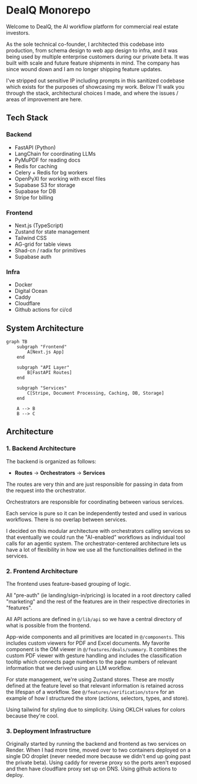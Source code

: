 # DealQ Monorepo

Welcome to DealQ, the AI workflow platform for commercial real estate investors.

As the sole technical co-founder, I architected this codebase into production, from schema design to web app design to infra, and it was being used by multiple enterprise customers during our private beta. It was built with scale and future feature shipments in mind. The company has since wound down and I am no longer shipping feature updates.

I've stripped out sensitive IP including prompts in this sanitized codebase which exists for the purposes of showcasing my work. Below I'll walk you through the stack, architectural choices I made, and where the issues / areas of improvement are here.

## Tech Stack

### Backend
- FastAPI (Python)
- LangChain for coordinating LLMs
- PyMuPDF for reading docs
- Redis for caching
- Celery + Redis for bg workers
- OpenPyXl for working with excel files
- Supabase S3 for storage
- Supabase for DB
- Stripe for billing

### Frontend
- Next.js (TypeScript)
- Zustand for state management
- Tailwind CSS
- AG-grid for table views
- Shad-cn / radix for primitives
- Supabase auth

### Infra
- Docker
- Digital Ocean
- Caddy
- Cloudflare
- Github actions for ci/cd

## System Architecture

```mermaid
graph TB
    subgraph "Frontend"
        A[Next.js App]
    end

    subgraph "API Layer"
        B[FastAPI Routes]
    end

    subgraph "Services"
        C[Stripe, Document Processing, Caching, DB, Storage]
    end

    A --> B
    B --> C
```

## Architecture

### 1. Backend Architecture

The backend is organized as follows:
- **Routes** → **Orchestrators** → **Services**

The routes are very thin and are just responsible for passing in data from the request into the orchestrator.

Orchestrators are responsible for coordinating between various services.

Each service is pure so it can be independently tested and used in various workflows. There is no overlap between services.

I decided on this modular architecture with orchestrators calling services so that eventually we could run the "AI-enabled" workflows as individual tool calls for an agentic system. The orchestrator-centered architecture lets us have a lot of flexibility in how we use all the functionalities defined in the services.

### 2. Frontend Architecture

The frontend uses feature-based grouping of logic.

All "pre-auth" (ie landing/sign-in/pricing) is located in a root directory called "marketing" and the rest of the features are in their respective directories in "features".

All API actions are defined in `@/lib/api` so we have a central directory of what is possible from the frontend.

App-wide components and all primitives are located in `@/components`. This includes custom viewers for PDF and Excel documents. My favorite component is the OM viewer in `@/features/deals/summary`. It combines the custom PDF viewer with gesture handling and includes the classification tooltip which connects page numbers to the page numbers of relevant information that we derived using an LLM workflow.

For state management, we're using Zustand stores. These are mostly defined at the feature level so that relevant information is retained across the lifespan of a workflow. See `@/features/verification/store` for an example of how I structured the store (actions, selectors, types, and store).

Using tailwind for styling due to simplicity. Using OKLCH values for colors because they're cool.

### 3. Deployment Infrastructure

Originally started by running the backend and frontend as two services on Render. When I had more time, moved over to two containers deployed on a single DO droplet (never needed more because we didn't end up going past the private beta). Using caddy for reverse proxy so the ports aren't exposed and then have cloudflare proxy set up on DNS. Using github actions to deploy.
